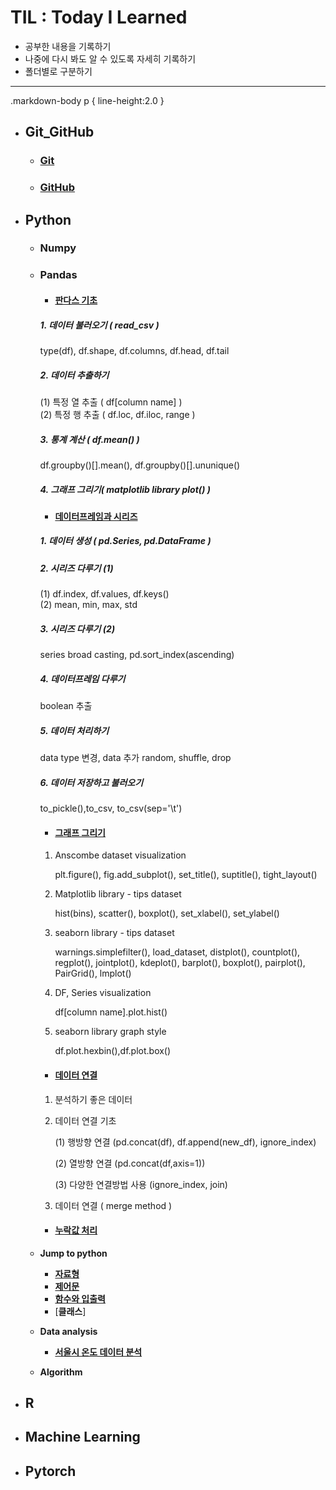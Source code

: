 # TIL : Today I Learned

* 공부한 내용을 기록하기
* 나중에 다시 봐도 알 수 있도록 자세히 기록하기
* 폴더별로 구분하기
---
.markdown-body p { 
    line-height:2.0
} 
* ## Git_GitHub
    * ### [Git](https://github.com/ejcho3792/TIL/blob/master/Git_GitHub/git_vscode.md)
    * ### [GitHub](https://github.com/ejcho3792/TIL/blob/master/Git_GitHub/github.md)

* ## Python
    * ### Numpy
    * ### Pandas
        * #### [판다스 기초](https://github.com/ejcho3792/TIL/blob/master/Python/Pandas/pandas_basic_2.ipynb)

        ##### 1. 데이터 불러오기 ( read_csv )           
        type(df), df.shape, df.columns, df.head, df.tail   
        ##### 2. 데이터 추출하기   
        (1) 특정 열 추출 ( df[column name] )   
        (2) 특정 행 추출 ( df.loc, df.iloc, range )           
        ##### 3. 통계 계산 ( df.mean() )   
        df.groupby()[].mean(), df.groupby()[].ununique()   
        ##### 4. 그래프 그리기( matplotlib library plot() )   

        * #### [데이터프레임과 시리즈](https://github.com/ejcho3792/TIL/blob/master/Python/Pandas/pandas_basic_3.ipynb)
        ##### 1. 데이터 생성 ( pd.Series, pd.DataFrame )   
        ##### 2. 시리즈 다루기 (1)   
        (1) df.index, df.values, df.keys()   
        (2) mean, min, max, std   
        ##### 3. 시리즈 다루기 (2)   
        series broad casting, pd.sort_index(ascending)   
        ##### 4. 데이터프레임 다루기   
        boolean 추출           
        ##### 5. 데이터 처리하기   
        data type 변경, data 추가 random, shuffle, drop   
        ##### 6. 데이터 저장하고 불러오기   
        to_pickle(),to_csv, to_csv(sep='\t')   

        * #### [그래프 그리기](https://github.com/ejcho3792/TIL/blob/master/Python/Pandas/pandas_basic_4.ipynb)

        1. Anscombe dataset visualization

            plt.figure(), fig.add_subplot(), set_title(), suptitle(), tight_layout()

        2. Matplotlib library - tips dataset

            hist(bins), scatter(), boxplot(), set_xlabel(), set_ylabel()

        3. seaborn library - tips dataset

            warnings.simplefilter(), load_dataset, distplot(), countplot(), regplot(), jointplot(), kdeplot(), barplot(), boxplot(), pairplot(), PairGrid(), lmplot()

        4. DF, Series visualization

            df[column name].plot.hist()

        5. seaborn library graph style

            df.plot.hexbin(),df.plot.box()

        * #### [데이터 연결](https://github.com/ejcho3792/TIL/blob/master/Python/Pandas/pandas_basic_5.ipynb)

        1. 분석하기 좋은 데이터

        2. 데이터 연결 기초

            (1) 행방향 연결 (pd.concat(df), df.append(new_df), ignore_index)

            (2) 열방향 연결 (pd.concat(df,axis=1))

            (3) 다양한 연결방법 사용 (ignore_index, join)

        3. 데이터 연결 ( merge method )

        * #### [누락값 처리](https://github.com/ejcho3792/TIL/blob/master/Python/Pandas/pandas_basic_6.ipynb)

    * **Jump to python**
        * [**자료형**](https://github.com/ejcho3792/TIL/blob/master/Python/Jump_to_python/Data_type.ipynb)
        * [**제어문**](https://github.com/ejcho3792/TIL/blob/master/Python/Jump_to_python/If_while_for.ipynb)
        * [**함수와 입출력**](https://github.com/ejcho3792/TIL/blob/master/Python/Jump_to_python/Func_input_output.ipynb)
        * [**클래스**]
    * **Data analysis**
        * [**서울시 온도 데이터 분석**](https://github.com/ejcho3792/TIL/blob/master/Data_analysis_python/seoul_temperature/Seoul_temp_analysis.ipynb)
    * **Algorithm**

* ## R
    

* ## Machine Learning

* ## Pytorch